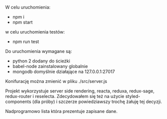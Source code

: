W celu uruchomienia: 
* npm i 
* npm start

w celu uruchomienia testów:
* npm run test

Do uruchomienia wymagane są:
* python 2 dodany do ścieżki
* babel-node zainstalowany globalnie
* mongodb domyślnie działające na 127.0.0.1:27017

Konifurację można zmienić w pliku ./src/server.js

Projekt wykorzystuje server side rendering, reacta, reduxa, redux-sage, redux-router i reselecta.
Zdecydowałem się też na użycie styled-components (dla próby) i szczerze powiedziawszy trochę żałuję tej decyzji.

Nadprogramowo lista która prezentuje zapisane dane.